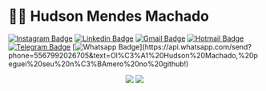 # :man_technologist: Hudson Mendes Machado

[![Instagram Badge](https://img.shields.io/badge/-Instagram-E4405F?style=flat&logo=instagram&logoColor=white&link=https://www.instagram.com/hud_machado/)](https://www.instagram.com/hud_machado/)
[![Linkedin Badge](https://img.shields.io/badge/-LinkedIn-blue?style=flat&logo=Linkedin&logoColor=white&link=https://www.linkedin.com/in/hudson-machado-1096b094/)](https://www.linkedin.com/in/hudson-machado-1096b094/)
[![Gmail Badge](https://img.shields.io/badge/-Gmail-c14438?style=flat&logo=Gmail&logoColor=white&link=mailto:hudsonmachado2012@gmail.com)](mailto:hudsonmachado2012@gmail.com)
[![Hotmail Badge](https://img.shields.io/badge/-Hotmail-0078D4?style=flat&logo=microsoft-outlook&logoColor=white&link=mailto:hudson.machado2016@outlook.com)](mailto:hudson.machado2016@outlook.com)
[![Telegram Badge](https://img.shields.io/badge/-Telegram-1ca0f1?style=flat&labelColor=1ca0f1&logo=telegram&logoColor=white&link=https://t.me/cynner)](https://t.me/cynner)
[![Whatsapp Badge](https://img.shields.io/badge/-Whatsapp-4CA143?style=flat&labelColor=4CA143&logo=whatsapp&logoColor=white&link=https://api.whatsapp.com/send?phone=5567992026705&text=Ol%C3%A1%20Hudson%20Machado,%20peguei%20seu%20n%C3%BAmero%20no%20github!)](https://api.whatsapp.com/send?phone=5567992026705&text=Ol%C3%A1%20Hudson%20Machado,%20peguei%20seu%20n%C3%BAmero%20no%20github!)

<p align="center">
 <a><img src="https://github-readme-stats.vercel.app/api?username=HudsonMCynner&hide=contribs" /></a>
  <a><img src="https://github-readme-stats.vercel.app/api/top-langs/?username=HudsonMCynner&layout=compact" /></a>
</p>
